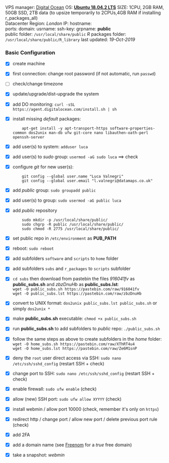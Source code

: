 VPS manager: [Digital Ocean](https://cloud.digitalocean.com/)
OS: [**Ubuntu 18.04.2 LTS**]([http://releases.ubuntu.com/18.04/](http://releases.ubuntu.com/18.04/))
SIZE: 1CPU, 2GB RAM, 50GB SSD, 2TB data (to upsize temporarily to 2CPUs,4GB RAM if installing r_packages_all)  
Datacenter Region: *London*
IP: 
hostname:  
ports: 
domain: 
usrname: 
ssh-key: 
grpname: **public**  
public folder: `/usr/local/share/public`
$R$ packages folder: `/usr/local/share/public/R_library`
last updated: *19-Oct-2019*

### Basic Configuration

-   [x] create machine
-   [x] first connection: change root password (if not automatic, run  `passwd`)
-   [ ] check/change timezone
-   [x] update/upgrade/dist-upgrade the system
-   [x] add DO monitoring:  `curl -sSL https://agent.digitalocean.com/install.sh | sh`
-   [x] install missing  _default_  packages:
    
    ```
        apt-get install -y apt-transport-https software-properties-common dos2unix man-db ufw git-core nano libauthen-oath-perl openssh-server
    ```
    
-   [x] add user(s) to system:  `adduser luca`
-   [x] add user(s) to  _sudo_  group:  `usermod -aG sudo luca`  ==> check
-   [x] configure  _git_  for new user(s):
    
    ```
        git config --global user.name "Luca Valnegri"
        git config --global user.email "l.valnegri@datamaps.co.uk"
    ```
    
-   [x] add  _public_  group:  `sudo groupadd public`
-   [x] add user(s) to group:  `sudo usermod -aG public luca`
-   [x] add  _public_  repository
    
    ```
        sudo mkdir -p /usr/local/share/public/
        sudo chgrp -R public /usr/local/share/public/
        sudo chmod -R 2775 /usr/local/share/public/
    ```
    
-   [x] set public repo in  `/etc/environment`  as  **PUB_PATH**
-   [x] reboot:  `sudo reboot`
-   [x] add subfolders  `software`  and  `scripts`  to  `home`  folder
-   [x] add subfolders  `subs`  and  `r_packages`  to  `scripts`  subfolder
-   [x]  `cd subs`  then download from pastebin the files  _916041fv_  as  **public_subs.sh**  and  _zbzDnuHb_  as  **public_subs.lst**:  
    `wget -O public_subs.sh https://pastebin.com/raw/916041fv`  
    `wget -O public_subs.lst https://pastebin.com/raw/zbzDnuHb`
-   [x] convert to UNIX format:  `dos2unix public_subs.lst public_subs.sh`  or simply  `dos2unix *`
-   [x] make  **public_subs.sh**  executable:  `chmod +x public_subs.sh`
-   [x] run  **public_subs.sh**  to add subfolders to  _public_  repo:  `./public_subs.sh`
-   [x] follow the same steps as above to create subfolders in the  _home_  folder:  
    `wget -O home_subs.sh https://pastebin.com/raw/XThRT4u4`  
    `wget -O home_subs.lst https://pastebin.com/raw/Ze6M1snP`
-   [x] deny the  `root`  user direct access via SSH:  `sudo nano /etc/ssh/sshd_config`  (restart SSH + check)
-   [x] change port to SSH:  `sudo nano /etc/ssh/sshd_config`  (restart SSH + check)
-   [x] enable firewall:  `sudo ufw enable`  (check)
-   [x] allow (new) SSH port:  `sudo ufw allow XYYYY`  (check)
-   [x] install webmin / allow port 10000 (check, remember it's only on  `https`)
-   [x] redirect http / change port / allow new port / delete previous port rule (check)
-   [x] add 2FA
-   [x] add a domain name (see  [Freenom](https://www.freenom.com/)  for a  _true_  free domain)
-   [x] take a snapshot:  _webmin_
<!--stackedit_data:
eyJoaXN0b3J5IjpbNzQ2MDI4MzkyXX0=
-->
